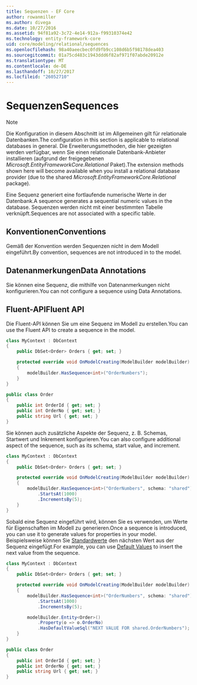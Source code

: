 ```yaml
---
title: Sequenzen - EF Core
author: rowanmiller
ms.author: divega
ms.date: 10/27/2016
ms.assetid: 94f81a92-3c72-4e14-912a-f99310374e42
ms.technology: entity-framework-core
uid: core/modeling/relational/sequences
ms.openlocfilehash: 98a40aeecbec0fd9fb9cc108d6b5f98178dea403
ms.sourcegitcommit: 01a75cd483c1943ddd6f82af971f07abde20912e
ms.translationtype: MT
ms.contentlocale: de-DE
ms.lasthandoff: 10/27/2017
ms.locfileid: "26052710"
---
```

# <a name="sequences"></a><span data-ttu-id="28ed0-102">Sequenzen</span><span class="sxs-lookup"><span data-stu-id="28ed0-102">Sequences</span></span>

> [!NOTE]  
> <span data-ttu-id="28ed0-103">Die Konfiguration in diesem Abschnitt ist im Allgemeinen gilt für relationale Datenbanken.</span><span class="sxs-lookup"><span data-stu-id="28ed0-103">The configuration in this section is applicable to relational databases in general.</span></span> <span data-ttu-id="28ed0-104">Die Erweiterungsmethoden, die hier gezeigten werden verfügbar, wenn Sie einen relationale Datenbank-Anbieter installieren (aufgrund der freigegebenen *Microsoft.EntityFrameworkCore.Relational* Paket).</span><span class="sxs-lookup"><span data-stu-id="28ed0-104">The extension methods shown here will become available when you install a relational database provider (due to the shared *Microsoft.EntityFrameworkCore.Relational* package).</span></span>

<span data-ttu-id="28ed0-105">Eine Sequenz generiert eine fortlaufende numerische Werte in der Datenbank.</span><span class="sxs-lookup"><span data-stu-id="28ed0-105">A sequence generates a sequential numeric values in the database.</span></span> <span data-ttu-id="28ed0-106">Sequenzen werden nicht mit einer bestimmten Tabelle verknüpft.</span><span class="sxs-lookup"><span data-stu-id="28ed0-106">Sequences are not associated with a specific table.</span></span>

## <a name="conventions"></a><span data-ttu-id="28ed0-107">Konventionen</span><span class="sxs-lookup"><span data-stu-id="28ed0-107">Conventions</span></span>

<span data-ttu-id="28ed0-108">Gemäß der Konvention werden Sequenzen nicht in dem Modell eingeführt.</span><span class="sxs-lookup"><span data-stu-id="28ed0-108">By convention, sequences are not introduced in to the model.</span></span>

## <a name="data-annotations"></a><span data-ttu-id="28ed0-109">Datenanmerkungen</span><span class="sxs-lookup"><span data-stu-id="28ed0-109">Data Annotations</span></span>

<span data-ttu-id="28ed0-110">Sie können eine Sequenz, die mithilfe von Datenanmerkungen nicht konfigurieren.</span><span class="sxs-lookup"><span data-stu-id="28ed0-110">You can not configure a sequence using Data Annotations.</span></span>

## <a name="fluent-api"></a><span data-ttu-id="28ed0-111">Fluent-API</span><span class="sxs-lookup"><span data-stu-id="28ed0-111">Fluent API</span></span>

<span data-ttu-id="28ed0-112">Die Fluent-API können Sie um eine Sequenz im Modell zu erstellen.</span><span class="sxs-lookup"><span data-stu-id="28ed0-112">You can use the Fluent API to create a sequence in the model.</span></span>

<!-- [!code-csharp[Main](samples/core/relational/Modeling/FluentAPI/Samples/Relational/Sequence.cs?highlight=7)] -->
``` csharp
class MyContext : DbContext
{
    public DbSet<Order> Orders { get; set; }

    protected override void OnModelCreating(ModelBuilder modelBuilder)
    {
        modelBuilder.HasSequence<int>("OrderNumbers");
    }
}

public class Order
{
    public int OrderId { get; set; }
    public int OrderNo { get; set; }
    public string Url { get; set; }
}
```

<span data-ttu-id="28ed0-113">Sie können auch zusätzliche Aspekte der Sequenz, z. B. Schemas, Startwert und Inkrement konfigurieren.</span><span class="sxs-lookup"><span data-stu-id="28ed0-113">You can also configure additional aspect of the sequence, such as its schema, start value, and increment.</span></span>

<!-- [!code-csharp[Main](samples/core/relational/Modeling/FluentAPI/Samples/Relational/SequenceConfigured.cs?highlight=7,8,9)] -->
``` csharp
class MyContext : DbContext
{
    public DbSet<Order> Orders { get; set; }

    protected override void OnModelCreating(ModelBuilder modelBuilder)
    {
        modelBuilder.HasSequence<int>("OrderNumbers", schema: "shared")
            .StartsAt(1000)
            .IncrementsBy(5);
    }
}
```

<span data-ttu-id="28ed0-114">Sobald eine Sequenz eingeführt wird, können Sie es verwenden, um Werte für Eigenschaften im Modell zu generieren.</span><span class="sxs-lookup"><span data-stu-id="28ed0-114">Once a sequence is introduced, you can use it to generate values for properties in your model.</span></span> <span data-ttu-id="28ed0-115">Beispielsweise können Sie [Standardwerte](default-values.md) den nächsten Wert aus der Sequenz eingefügt.</span><span class="sxs-lookup"><span data-stu-id="28ed0-115">For example, you can use [Default Values](default-values.md) to insert the next value from the sequence.</span></span>

<!-- [!code-csharp[Main](samples/core/relational/Modeling/FluentAPI/Samples/Relational/SequenceUsed.cs?highlight=11,12,13)] -->
``` csharp
class MyContext : DbContext
{
    public DbSet<Order> Orders { get; set; }

    protected override void OnModelCreating(ModelBuilder modelBuilder)
    {
        modelBuilder.HasSequence<int>("OrderNumbers", schema: "shared")
            .StartsAt(1000)
            .IncrementsBy(5);

        modelBuilder.Entity<Order>()
            .Property(o => o.OrderNo)
            .HasDefaultValueSql("NEXT VALUE FOR shared.OrderNumbers");
    }
}

public class Order
{
    public int OrderId { get; set; }
    public int OrderNo { get; set; }
    public string Url { get; set; }
}
```
